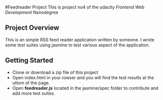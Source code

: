 #Feedreader Project
This is project no4 of the udacity _Frontend Web Development_ Nanodegree

## Project Overview

This is an simple RSS feed reader application written by someone. I wrote some test suites using jasmine to test various aspect of the application.

## Getting Started

- Clone or download a zip file of this project
- Open index.html in your rowser and you will find the test results at the uttom of the page.
- Open **feedreader.js** located in the jasmine/spec folder to contribute and add more test suites.
